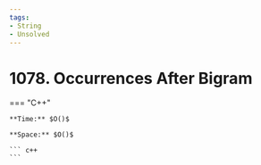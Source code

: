 ```yaml
---
tags:
- String
- Unsolved
---
```



# 1078. Occurrences After Bigram

=== "C++"

    **Time:** $O()$

    **Space:** $O()$

    ``` c++
    ```